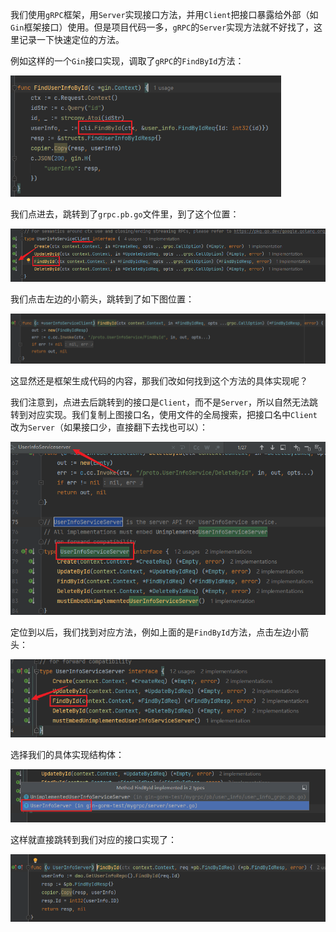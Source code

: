 我们使用`gRPC`框架，用`Server`实现接口方法，并用`Client`把接口暴露给外部（如`Gin`框架接口）使用。但是项目代码一多，`gRPC`的`Server`实现方法就不好找了，这里记录一下快速定位的方法。

例如这样的一个`Gin`接口实现，调取了`gRPC`的`FindById`方法：

<img src="image/image-20240112105804000.png" alt="image-20240112105804000" style="zoom:67%;" />

我们点进去，跳转到了`grpc.pb.go`文件里，到了这个位置：

<img src="image/image-20240112105918422.png" alt="image-20240112105918422" style="zoom:67%;" />

我们点击左边的小箭头，跳转到了如下图位置：

<img src="image/image-20240112105945561.png" alt="image-20240112105945561" style="zoom:67%;" />

这显然还是框架生成代码的内容，那我们改如何找到这个方法的具体实现呢？

我们注意到，点进去后跳转到的接口是`Client`，而不是`Server`，所以自然无法跳转到对应实现。我们复制上图接口名，使用文件的全局搜索，把接口名中`Client`改为`Server`（如果接口少，直接翻下去找也可以）：

<img src="image/image-20240112110145920.png" alt="image-20240112110145920" style="zoom:67%;" />

定位到以后，我们找到对应方法，例如上面的是`FindById`方法，点击左边小箭头：

<img src="image/image-20240112110246561.png" alt="image-20240112110246561" style="zoom:67%;" />

选择我们的具体实现结构体：

<img src="image/image-20240112110306970.png" alt="image-20240112110306970" style="zoom:67%;" />

这样就直接跳转到我们对应的接口实现了：

<img src="image/image-20240112110329337.png" alt="image-20240112110329337" style="zoom:67%;" />

